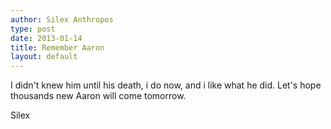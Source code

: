 ```yaml
---
author: Silex Anthropos
type: post
date: 2013-01-14
title: Remember Aaron
layout: default
---
```

I didn't knew him until his death, i do now, and i like what he did.
Let's hope thousands new Aaron will come tomorrow.

Silex